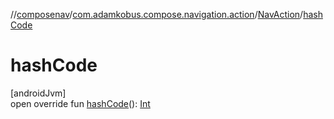 //[composenav](../../../index.md)/[com.adamkobus.compose.navigation.action](../index.md)/[NavAction](index.md)/[hashCode](hash-code.md)

# hashCode

[androidJvm]\
open override fun [hashCode](hash-code.md)(): [Int](https://kotlinlang.org/api/latest/jvm/stdlib/kotlin/-int/index.html)

